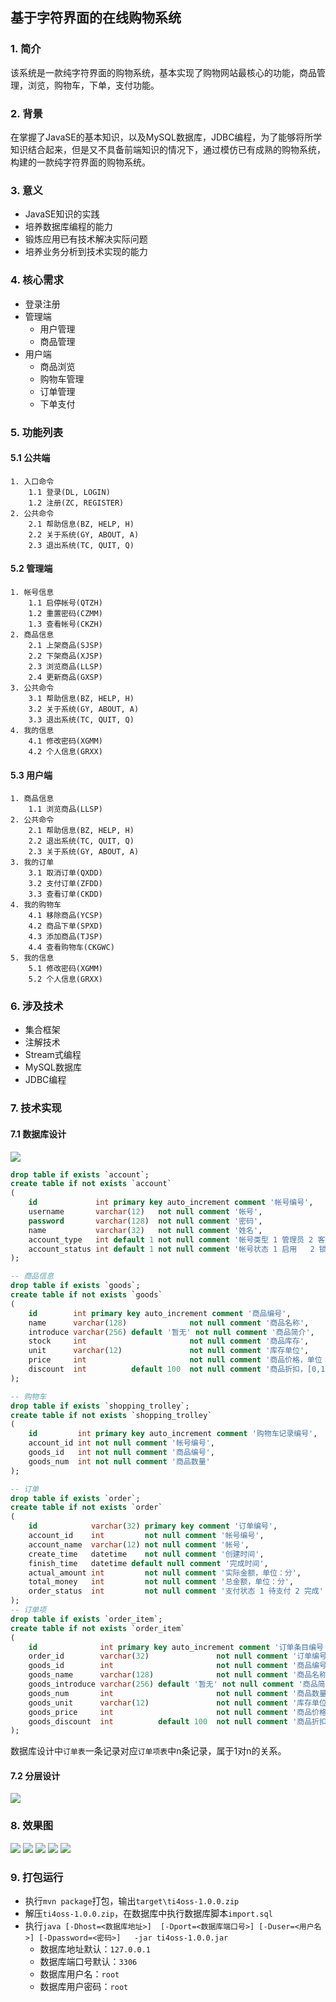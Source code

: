 ## 基于字符界面的在线购物系统

### 1. 简介

该系统是一款纯字符界面的购物系统，基本实现了购物网站最核心的功能，商品管理，浏览，购物车，下单，支付功能。

### 2. 背景

在掌握了JavaSE的基本知识，以及MySQL数据库，JDBC编程，为了能够将所学知识结合起来，但是又不具备前端知识的情况下，通过模仿已有成熟的购物系统，构建的一款纯字符界面的购物系统。

### 3. 意义

+ JavaSE知识的实践
+ 培养数据库编程的能力
+ 锻炼应用已有技术解决实际问题
+ 培养业务分析到技术实现的能力

### 4. 核心需求

+ 登录注册
+ 管理端
    + 用户管理
    + 商品管理
+ 用户端
    + 商品浏览
    + 购物车管理
    + 订单管理
    + 下单支付

### 5. 功能列表

#### 5.1  公共端

```
1. 入口命令
	1.1 登录(DL, LOGIN)
	1.2 注册(ZC, REGISTER)
2. 公共命令
	2.1 帮助信息(BZ, HELP, H)
	2.2 关于系统(GY, ABOUT, A)
	2.3 退出系统(TC, QUIT, Q)
```
#### 5.2 管理端

```
1. 帐号信息
	1.1 启停帐号(QTZH)
	1.2 重置密码(CZMM)
	1.3 查看帐号(CKZH)
2. 商品信息
	2.1 上架商品(SJSP)
	2.2 下架商品(XJSP)
	2.3 浏览商品(LLSP)
	2.4 更新商品(GXSP)
3. 公共命令
	3.1 帮助信息(BZ, HELP, H)
	3.2 关于系统(GY, ABOUT, A)
	3.3 退出系统(TC, QUIT, Q)
4. 我的信息
	4.1 修改密码(XGMM)
	4.2 个人信息(GRXX)
```

#### 5.3 用户端

```
1. 商品信息
	1.1 浏览商品(LLSP)
2. 公共命令
	2.1 帮助信息(BZ, HELP, H)
	2.2 退出系统(TC, QUIT, Q)
	2.3 关于系统(GY, ABOUT, A)
3. 我的订单
	3.1 取消订单(QXDD)
	3.2 支付订单(ZFDD)
	3.3 查看订单(CKDD)
4. 我的购物车
	4.1 移除商品(YCSP)
	4.2 商品下单(SPXD)
	4.3 添加商品(TJSP)
	4.4 查看购物车(CKGWC)
5. 我的信息
	5.1 修改密码(XGMM)
	5.2 个人信息(GRXX)
```

### 6. 涉及技术

+ 集合框架
+ 注解技术
+ Stream式编程
+ MySQL数据库
+ JDBC编程

### 7. 技术实现

#### 7.1 数据库设计

![](./assets/ti4oss_db.png)

``` sql
drop table if exists `account`;
create table if not exists `account`
(
    id             int primary key auto_increment comment '帐号编号',
    username       varchar(12)   not null comment '帐号',
    password       varchar(128)  not null comment '密码',
    name           varchar(32)   not null comment '姓名',
    account_type   int default 1 not null comment '帐号类型 1 管理员 2 客户',
    account_status int default 1 not null comment '帐号状态 1 启用   2 锁定'
);

-- 商品信息
drop table if exists `goods`;
create table if not exists `goods`
(
    id        int primary key auto_increment comment '商品编号',
    name      varchar(128)              not null comment '商品名称',
    introduce varchar(256) default '暂无' not null comment '商品简介',
    stock     int                       not null comment '商品库存',
    unit      varchar(12)               not null comment '库存单位',
    price     int                       not null comment '商品价格，单位：分',
    discount  int          default 100  not null comment '商品折扣，[0,100]'
);

-- 购物车
drop table if exists `shopping_trolley`;
create table if not exists `shopping_trolley`
(
    id         int primary key auto_increment comment '购物车记录编号',
    account_id int not null comment '帐号编号',
    goods_id   int not null comment '商品编号',
    goods_num  int not null comment '商品数量'
);

-- 订单
drop table if exists `order`;
create table if not exists `order`
(
    id            varchar(32) primary key comment '订单编号',
    account_id    int         not null comment '帐号编号',
    account_name  varchar(12) not null comment '帐号',
    create_time   datetime    not null comment '创建时间',
    finish_time   datetime default null comment '完成时间',
    actual_amount int         not null comment '实际金额，单位：分',
    total_money   int         not null comment '总金额，单位：分',
    order_status  int         not null comment '支付状态 1 待支付 2 完成'
);
-- 订单项
drop table if exists `order_item`;
create table if not exists `order_item`
(
    id              int primary key auto_increment comment '订单条目编号',
    order_id        varchar(32)               not null comment '订单编号',
    goods_id        int                       not null comment '商品编号',
    goods_name      varchar(128)              not null comment '商品名称',
    goods_introduce varchar(256) default '暂无' not null comment '商品简介',
    goods_num       int                       not null comment '商品数量',
    goods_unit      varchar(12)               not null comment '库存单位',
    goods_price     int                       not null comment '商品价格，单位：分',
    goods_discount  int          default 100  not null comment '商品折扣，[0,100]'
);

```

数据库设计中`订单表`一条记录对应`订单项表`中n条记录，属于1对n的关系。

#### 7.2 分层设计

![](./assets/ti4oss_chart.png)

### 8. 效果图

![](./assets/ti4oss_1.png)
![](./assets/ti4oss_2.png)
![](./assets/ti4oss_3.png)
![](./assets/ti4oss_4.png)
![](./assets/ti4oss_5.png)

### 9. 打包运行

+  执行`mvn package`打包，输出`target\ti4oss-1.0.0.zip`
+  解压`ti4oss-1.0.0.zip`，在数据库中执行数据库脚本`import.sql`
+  执行`java [-Dhost=<数据库地址>]  [-Dport=<数据库端口号>] [-Duser=<用户名>] [-Dpassword=<密码>]   -jar ti4oss-1.0.0.jar`
    + 数据库地址默认：`127.0.0.1`
    + 数据库端口号默认：`3306`
    + 数据库用户名：`root`
    + 数据库用户密码：`root`
    



